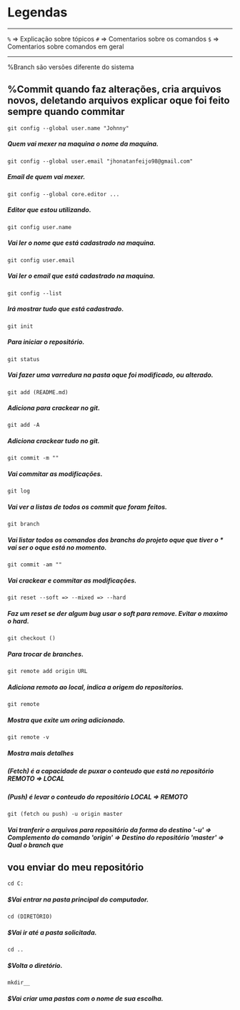 # Legendas

---

```%``` => Explicação sobre tópicos
```#``` => Comentarios sobre os comandos
```$``` => Comentarios sobre comandos em geral

---

%Branch são versões diferente do sistema 

%Commit quando faz alterações, cria arquivos novos, deletando arquivos explicar oque foi feito sempre quando commitar 
----------------------------------------------------------------------------------------------------------------------------

```
git config --global user.name "Johnny"
```
##### Quem vai mexer na maquina o nome da maquina.
```
git config --global user.email "jhonatanfeijo98@gmail.com"
```
##### Email de quem vai mexer.

```
git config --global core.editor ...
```
##### Editor que estou utilizando.

```
git config user.name
```
##### Vai ler o nome que está cadastrado na maquina.

```
git config user.email
```
##### Vai ler o email que está cadastrado na maquina.

```
git config --list
```
##### Irá mostrar tudo que está cadastrado.

```
git init
```
##### Para iniciar o repositório.

```
git status
```
##### Vai fazer uma varredura na pasta oque foi modificado, ou alterado.

```
git add (README.md)
```
##### Adiciona para crackear no git.

```
git add -A
```
##### Adiciona crackear tudo no git.

```
git commit -m ""
```
##### Vai commitar as modificações.

```
git log
```
##### Vai ver a listas de todos os commit que foram feitos.

```
git branch
```
##### Vai listar todos os comandos dos branchs do projeto oque que tiver o * vai ser o oque está no momento.

```
git commit -am ""
```

##### Vai crackear e commitar as modificações.

```
git reset --soft => --mixed => --hard
```
##### Faz um reset se der algum bug usar o soft para remove. Evitar o maximo o hard.

```
git checkout ()
```
##### Para trocar de branches.

```
git remote add origin URL
```
##### Adiciona remoto ao local, indica a origem do repositorios.

```
git remote
```
##### Mostra que exite um oring adicionado.

```
git remote -v
```
##### Mostra mais detalhes

##### (Fetch) é a capacidade de puxar o conteudo que está no repositório REMOTO => LOCAL
##### (Push) é levar o conteudo do repositório LOCAL => REMOTO

```
git (fetch ou push) -u origin master 
```
##### Vai tranferir o arquivos para repositório da forma do destino '-u' => Complemento do comando 'origin' => Destino do repositório 'master' => Qual o branch que 
vou enviar do meu repositório
---

```
cd C:
```
##### $Vai entrar na pasta principal do computador.

```
cd (DIRETÓRIO)
```
##### $Vai ir até a pasta solicitada.

```
cd ..
```
##### $Volta o diretório.

```
mkdir__
```
##### $Vai criar uma pastas com o nome de sua escolha.
